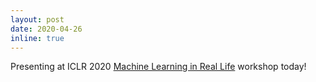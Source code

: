 ```yaml
---
layout: post
date: 2020-04-26
inline: true
---
```


Presenting at ICLR 2020 [Machine Learning in Real Life](https://sites.google.com/nyu.edu/ml-irl-2020/) workshop today!
